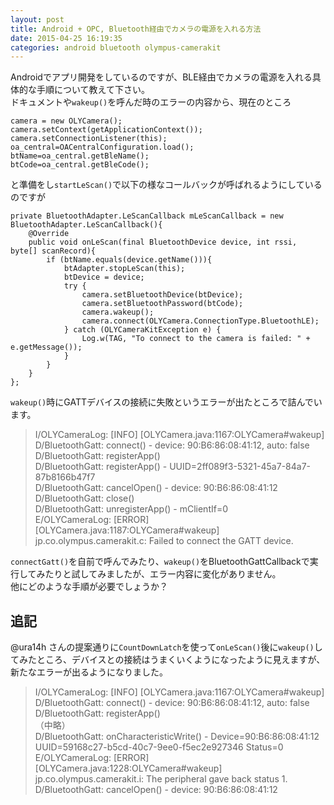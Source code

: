 ```yaml
---
layout: post
title: Android + OPC, Bluetooth経由でカメラの電源を入れる方法
date: 2015-04-25 16:19:35
categories: android bluetooth olympus-camerakit
---
```

<!-- {% raw %} -->
<p>Androidでアプリ開発をしているのですが、BLE経由でカメラの電源を入れる具体的な手順について教えて下さい。<br>
ドキュメントや<code>wakeup()</code>を呼んだ時のエラーの内容から、現在のところ</p>

<pre><code>camera = new OLYCamera();
camera.setContext(getApplicationContext());
camera.setConnectionListener(this);
oa_central=OACentralConfiguration.load();
btName=oa_central.getBleName();
btCode=oa_central.getBleCode();
</code></pre>

<p>と準備をし<code>startLeScan()</code>で以下の様なコールバックが呼ばれるようにしているのですが</p>

<pre><code>private BluetoothAdapter.LeScanCallback mLeScanCallback = new BluetoothAdapter.LeScanCallback(){
    @Override
    public void onLeScan(final BluetoothDevice device, int rssi, byte[] scanRecord){
        if (btName.equals(device.getName())){
            btAdapter.stopLeScan(this);
            btDevice = device;
            try {
                camera.setBluetoothDevice(btDevice);
                camera.setBluetoothPassword(btCode);
                camera.wakeup();
                camera.connect(OLYCamera.ConnectionType.BluetoothLE);
            } catch (OLYCameraKitException e) {
                Log.w(TAG, "To connect to the camera is failed: " + e.getMessage());
            }
        }
    }
};
</code></pre>

<p><code>wakeup()</code>時にGATTデバイスの接続に失敗というエラーが出たところで詰んでいます。</p>

<blockquote>
  <p>I/OLYCameraLog: [INFO] [OLYCamera.java:1167:OLYCamera#wakeup]<br>
  D/BluetoothGatt: connect() - device: 90:B6:86:08:41:12, auto: false<br>
  D/BluetoothGatt: registerApp()<br>
  D/BluetoothGatt: registerApp() - UUID=2ff089f3-5321-45a7-84a7-87b8166b47f7<br>
  D/BluetoothGatt: cancelOpen() - device: 90:B6:86:08:41:12<br>
  D/BluetoothGatt: close()<br>
  D/BluetoothGatt: unregisterApp() - mClientIf=0<br>
  E/OLYCameraLog: [ERROR] [OLYCamera.java:1187:OLYCamera#wakeup] jp.co.olympus.camerakit.c: Failed to connect the GATT device.</p>
</blockquote>

<p><code>connectGatt()</code>を自前で呼んでみたり、<code>wakeup()</code>をBluetoothGattCallbackで実行してみたりと試してみましたが、エラー内容に変化がありません。<br>
他にどのような手順が必要でしょうか？</p>

<h2>追記</h2>

<p>@ura14h さんの提案通りに<code>CountDownLatch</code>を使って<code>onLeScan()</code>後に<code>wakeup()</code>してみたところ、デバイスとの接続はうまくいくようになったように見えますが、新たなエラーが出るようになりました。</p>

<blockquote>
  <p>I/OLYCameraLog: [INFO] [OLYCamera.java:1167:OLYCamera#wakeup]<br>
  D/BluetoothGatt: connect() - device: 90:B6:86:08:41:12, auto: false<br>
  D/BluetoothGatt: registerApp()<br>
  （中略）<br>
  D/BluetoothGatt: onCharacteristicWrite() - Device=90:B6:86:08:41:12 UUID=59168c27-b5cd-40c7-9ee0-f5ec2e927346 Status=0<br>
  E/OLYCameraLog: [ERROR] [OLYCamera.java:1228:OLYCamera#wakeup] jp.co.olympus.camerakit.i: The peripheral gave back status 1.<br>
  D/BluetoothGatt: cancelOpen() - device: 90:B6:86:08:41:12</p>
</blockquote>
<!-- {% endraw %} -->
